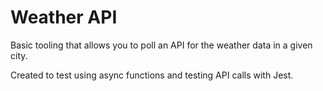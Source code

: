 # Weather API

Basic tooling that allows you to poll an API for the weather data in a given city.

Created to test using async functions and testing API calls with Jest.
